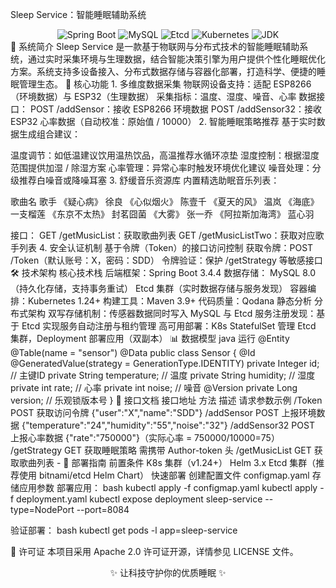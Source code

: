 Sleep Service：智能睡眠辅助系统
<div align="center">
<img src="https://img.shields.io/badge/Spring%20Boot-3.4.4-brightgreen.svg" alt="Spring Boot">
<img src="https://img.shields.io/badge/MySQL-8.0-blue.svg" alt="MySQL">
<img src="https://img.shields.io/badge/Etcd-3.5.9-purple.svg" alt="Etcd">
<img src="https://img.shields.io/badge/K8s-1.24+-orange.svg" alt="Kubernetes">
<img src="https://img.shields.io/badge/JDK-17-red.svg" alt="JDK">
</div>
🌟 系统简介
Sleep Service 是一款基于物联网与分布式技术的智能睡眠辅助系统，通过实时采集环境与生理数据，结合智能决策引擎为用户提供个性化睡眠优化方案。系统支持多设备接入、分布式数据存储与容器化部署，打造科学、便捷的睡眠管理生态。
🚀 核心功能
1. 多维度数据采集
物联网设备支持：适配 ESP8266（环境数据）与 ESP32（生理数据）
采集指标：温度、湿度、噪音、心率
数据接口：
POST /addSensor：接收 ESP8266 环境数据
POST /addSensor32：接收 ESP32 心率数据（自动校准：原始值 / 10000）
2. 智能睡眠策略推荐
基于实时数据生成组合建议：

温度调节：如低温建议饮用温热饮品，高温推荐水循环凉垫
湿度控制：根据湿度范围提供加湿 / 除湿方案
心率管理：异常心率时触发环境优化建议
噪音处理：分级推荐白噪音或降噪耳塞
3. 舒缓音乐资源库
内置精选助眠音乐列表：

歌曲名	歌手
《疑心病》	徐良
《心似烟火》	陈壹千
《夏天的风》	温岚
《海底》	一支榴莲
《东京不太热》	封茗囧菌
《大雾》	张一乔
《阿拉斯加海湾》	蓝心羽

接口：
GET /getMusicList：获取歌曲列表
GET /getMusicListTwo：获取对应歌手列表
4. 安全认证机制
基于令牌（Token）的接口访问控制
获取令牌：POST /Token（默认账号：X，密码：SDD）
令牌验证：保护 /getStrategy 等敏感接口
🛠️ 技术架构
核心技术栈
后端框架：Spring Boot 3.4.4
数据存储：
MySQL 8.0（持久化存储，支持事务重试）
Etcd 集群（实时数据存储与服务发现）
容器编排：Kubernetes 1.24+
构建工具：Maven 3.9+
代码质量：Qodana 静态分析
分布式架构
双写存储机制：传感器数据同时写入 MySQL 与 Etcd
服务注册发现：基于 Etcd 实现服务自动注册与租约管理
高可用部署：K8s StatefulSet 管理 Etcd 集群，Deployment 部署应用（双副本）
📊 数据模型
java
运行
@Entity
@Table(name = "sensor")
@Data
public class Sensor {
    @Id
    @GeneratedValue(strategy = GenerationType.IDENTITY)
    private Integer id;               // 主键ID
    private String temperature;       // 温度
    private String humidity;          // 湿度
    private int rate;                 // 心率
    private int noise;                // 噪音
    @Version
    private Long version;             // 乐观锁版本号
}
📝 接口文档
接口地址	方法	描述	请求参数示例
/Token	POST	获取访问令牌	{"user":"X","name":"SDD"}
/addSensor	POST	上报环境数据	{"temperature":"24","humidity":"55","noise":"32"}
/addSensor32	POST	上报心率数据	{"rate":"750000"}（实际心率 = 750000/10000=75）
/getStrategy	GET	获取睡眠策略	需携带 Author-token 头
/getMusicList	GET	获取歌曲列表	-
🔧 部署指南
前置条件
K8s 集群（v1.24+）
Helm 3.x
Etcd 集群（推荐使用 bitnami/etcd Helm Chart）
快速部署
创建配置文件 configmap.yaml 存储应用参数
部署应用：
bash
kubectl apply -f configmap.yaml
kubectl apply -f deployment.yaml
kubectl expose deployment sleep-service --type=NodePort --port=8084

验证部署：
bash
kubectl get pods -l app=sleep-service

📄 许可证
本项目采用 Apache 2.0 许可证开源，详情参见 LICENSE 文件。

<div align="center">
<p>✨ 让科技守护你的优质睡眠 ✨</p>
</div>
